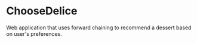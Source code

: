 # ChooseDelice
Web application that uses forward chaining to recommend a dessert based on user's preferences.
